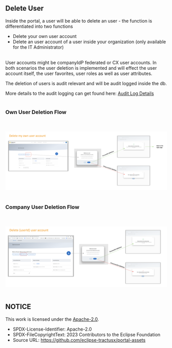 ## Delete User

Inside the portal, a user will be able to delete an user - the function is differentiated into two functions

- Delete your own user account
- Delete an user account of a user inside your organization (only available for the IT Administrator)
  <br>
  <br>

User accounts might be companyIdP federated or CX user accounts. In both scenarios the user deletion is implemented and will effect the user account itself, the user favorites, user roles as well as user attributes.

The deletion of users is audit relevant and will be audit logged inside the db.

More details to the audit logging can get found here: [Audit Log Details](/docs/admin/Operations/Auditing.md)
<br>
<br>

### Own User Deletion Flow

<br>
<br>
<img width="1496" alt="image" src="https://raw.githubusercontent.com/eclipse-tractusx/portal-assets/main/docs/static/delete-own-user-flow.png">
<br>
<br>

### Company User Deletion Flow

<br>
<br>
<img width="1392" alt="image" src="https://raw.githubusercontent.com/eclipse-tractusx/portal-assets/main/docs/static/delete-other-user-flow.png">
<br>
<br>

## NOTICE

This work is licensed under the [Apache-2.0](https://www.apache.org/licenses/LICENSE-2.0).

- SPDX-License-Identifier: Apache-2.0
- SPDX-FileCopyrightText: 2023 Contributors to the Eclipse Foundation
- Source URL: https://github.com/eclipse-tractusx/portal-assets
